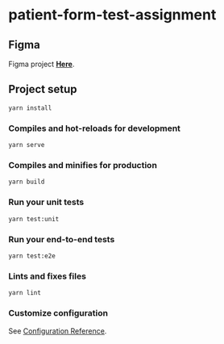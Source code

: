 # patient-form-test-assignment

## Figma

Figma project **[Here](https://www.figma.com/file/hnV8rGHNANNrhG1z9UMfre/patient-form-ui)**.

## Project setup
```
yarn install
```

### Compiles and hot-reloads for development
```
yarn serve
```

### Compiles and minifies for production
```
yarn build
```

### Run your unit tests
```
yarn test:unit
```

### Run your end-to-end tests
```
yarn test:e2e
```

### Lints and fixes files
```
yarn lint
```

### Customize configuration
See [Configuration Reference](https://cli.vuejs.org/config/).
